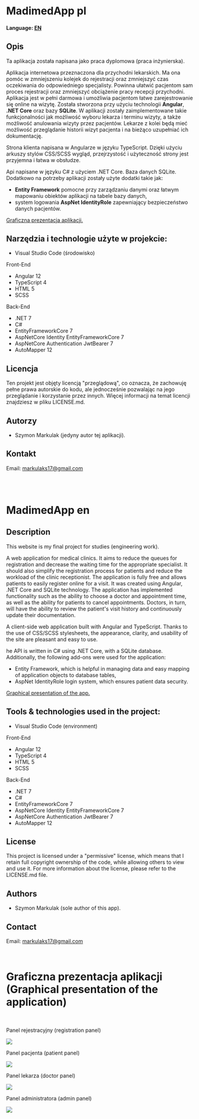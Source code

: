 # MadimedApp pl
<h4>Language: <a href="#en">EN</a></h4>

<h2>Opis</h2>
<p>Ta aplikacja została napisana jako praca dyplomowa (praca inżynierska).</p>
<p>Aplikacja internetowa przeznaczona dla przychodni lekarskich. Ma ona pomóc w zmniejszeniu kolejek do
rejestracji oraz zmniejszyć czas oczekiwania do odpowiedniego specjalisty. Powinna ułatwić
pacjentom sam proces rejestracji oraz zmniejszyć obciążenie pracy recepcji przychodni.
Aplikacja jest w pełni darmowa i umożliwia pacjentom łatwe zarejestrowanie się online na
wizytę. Została stworzona przy użyciu technologii <b>Angular</b>, <b>.NET Core</b> oraz bazy <b>SQLite</b>.
W aplikacji zostały zaimplementowane takie funkcjonalności jak możliwość wyboru lekarza
i terminu wizyty, a także możliwość anulowania wizyty przez pacjentów. Lekarze z kolei
będą mieć możliwość przeglądanie historii wizyt pacjenta i na bieżąco uzupełniać ich
dokumentację.</p>

<p>Strona klienta napisana w Angularze w języku TypeScript. Dzięki użyciu arkuszy stylów CSS/SCSS wygląd, przejrzystość i użyteczność strony jest przyjemna i łatwa w obsłudze.</p>
<p>Api napisane w języku C# z użyciem .NET Core. Baza danych SQLite.
</br>Dodatkowo na potrzeby aplikacji zostały użyte dodatki takie jak: 
  <ul>
    <li><b>Entity Framework</b> pomocne przy zarządzaniu danymi oraz łatwym mapowaniu
      obiektów aplikacji na tabele bazy danych,</li>
    <li>system logowania <b>AspNet IdentityRole</b> zapewniający bezpieczeństwo danych
      pacjentów.</li>
  </ul>
</p>
<a href="#pres">Graficzna prezentacja aplikacji.</a>

## Narzędzia i technologie użyte w projekcie:
- Visual Studio Code (środowisko)
<p>Front-End</p>
<ul> 
  <li>Angular 12</li>
  <li>TypeScript 4</li>
  <li>HTML 5</li>
  <li>SCSS</li>
</ul>
<p>Back-End</p>
<ul>
  <li>.NET 7</li>
  <li>C#</li>
  <li>EntityFrameworkCore 7</li>
  <li>AspNetCore Identity EntityFrameworkCore 7</li>
  <li>AspNetCore Authentication JwtBearer 7</li>
  <li>AutoMapper 12</li>
</ul>

<h2>Licencja</h2>
<p>Ten projekt jest objęty licencją "przeglądową", co oznacza, że zachowuję pełne prawa autorskie do kodu, ale jednocześnie pozwalając na jego przeglądanie i korzystanie przez innych. Więcej informacji na temat licencji znajdziesz w pliku LICENSE.md.</p>

<h2>Autorzy</h2>
<p>
    <ul><li>Szymon Markulak (jedyny autor tej aplikacji).</li></ul>
</p>

<h2>Kontakt</h2>
<p>Email: <a href="mailto:markulaks17@gmail.com">markulaks17@gmail.com</a></p>
</br></br>

<h1 id="en"> MadimedApp en</h1>
<h2>Description</h2>
<p>This website is my final project for studies (engineering work).</p>
<p>A web application for medical clinics. It aims to reduce the queues for registration and decrease the waiting time for
the appropriate specialist. It should also simplify the registration process for patients and
reduce the workload of the clinic receptionist. The application is fully free and allows patients
to easily register online for a visit. It was created using Angular, .NET Core and SQLite
technology. The application has implemented functionality such as the ability to choose a
doctor and appointment time, as well as the ability for patients to cancel appointments.
Doctors, in turn, will have the ability to review the patient's visit history and continuously
update their documentation.</p>

<p>A client-side web application built with Angular and TypeScript. Thanks to the use of CSS/SCSS stylesheets, the appearance, clarity, and usability of the site are pleasant and easy to use.</p>
<p>he API is written in C# using .NET Core, with a SQLite database.
</br>Additionally, the following add-ons were used for the application: 
  <ul>
    <li>Entity Framework, which is helpful in managing data and easy mapping of application objects to database tables,</li>
    <li>AspNet IdentityRole login system, which ensures patient data security.</li>
  </ul>
</p>
<a href="#pres">Graphical presentation of the app.</a>

## Tools & technologies used in the project:
- Visual Studio Code (environment)
<p>Front-End</p>
<ul> 
  <li>Angular 12</li>
  <li>TypeScript 4</li>
  <li>HTML 5</li>
  <li>SCSS</li>
</ul>
<p>Back-End</p>
<ul>
  <li>.NET 7</li>
  <li>C#</li>
  <li>EntityFrameworkCore 7</li>
  <li>AspNetCore Identity EntityFrameworkCore 7</li>
  <li>AspNetCore Authentication JwtBearer 7</li>
  <li>AutoMapper 12</li>
</ul>
 
<h2>License</h2>
<p>This project is licensed under a "permissive" license, which means that I retain full copyright ownership of the code, while allowing others to view and use it. For more information about the license, please refer to the LICENSE.md file.</p>

<h2>Authors</h2>
<p>
    <ul><li>Szymon Markulak (sole author of this app).</li></ul>
</p>

<h2>Contact</h2>
<p>Email: <a href="mailto:markulaks17@gmail.com">markulaks17@gmail.com</a></p>
</br>

<h1 id="pres">Graficzna prezentacja aplikacji </br>(Graphical presentation of the application)</h1>
</br>
<p>Panel rejestracyjny (registration panel)</p>
<img src='/README-assets/MadimedApp_Rejestracja.gif'>
</br>
<p>Panel pacjenta (patient panel)</p>
<img src='/README-assets/MadimedApp_Pacjent.gif'>
</br>
<p>Panel lekarza (doctor panel)</p>
<img src='/README-assets/MadimedApp_Lekarz.gif'>
</br>
<p>Panel administratora (admin panel)</p>
<img src='/README-assets/MadimedApp_Admin.gif'>

